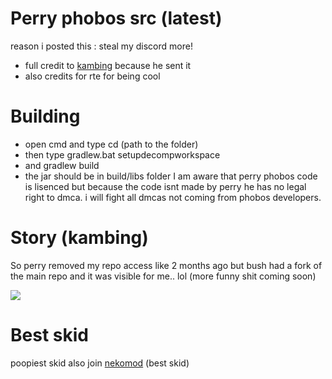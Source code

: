 # Perry phobos src (latest)
reason i posted this : steal my discord more! 
+ full credit to [kambing](https://github.com/ProfKambing) because he sent it
+ also credits for rte for being cool

# Building

+ open cmd and type cd (path to the folder)
+ then type gradlew.bat setupdecompworkspace
+ and gradlew build
+ the jar should be in build/libs folder
I am aware that perry phobos code is lisenced but because the code isnt made by perry he has no legal right to dmca.
i will fight all dmcas not coming from phobos developers.


# Story (kambing)
So perry removed my repo access like 2 months ago but bush had a fork of the main repo and it was visible for me.. lol (more funny shit coming soon)

![](https://cdn.upload.systems/uploads/rtxYLXjA.png)

# Best skid
poopiest skid also join [nekomod](https://discord.gg/76MrJ9dKMc) (best skid)

